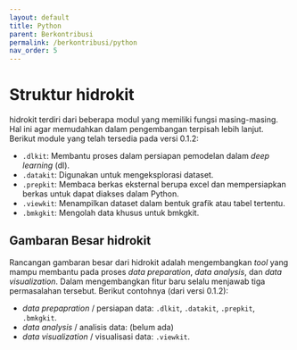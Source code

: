 ```yaml
---
layout: default
title: Python
parent: Berkontribusi
permalink: /berkontribusi/python
nav_order: 5
---
```


# Struktur hidrokit

hidrokit terdiri dari beberapa modul yang memiliki fungsi masing-masing. Hal ini agar memudahkan dalam pengembangan terpisah lebih lanjut. Berikut module yang telah tersedia pada versi 0.1.2:
- `.dlkit`: Membantu proses dalam persiapan pemodelan dalam _deep learning_ (dl). 
- `.datakit`: Digunakan untuk mengeksplorasi dataset. 
- `.prepkit`: Membaca berkas eksternal berupa excel dan mempersiapkan berkas untuk dapat diakses dalam Python. 
- `.viewkit`: Menampilkan dataset dalam bentuk grafik atau tabel tertentu.
- `.bmkgkit`: Mengolah data khusus untuk bmkgkit. 

## Gambaran Besar hidrokit

Rancangan gambaran besar dari hidrokit adalah mengembangkan _tool_ yang mampu membantu pada proses _data preparation_, _data analysis_, dan _data visualization_. Dalam mengembangkan fitur baru selalu menjawab tiga permasalahan tersebut. Berikut contohnya (dari versi 0.1.2):

- _data prepapration_ / persiapan data: `.dlkit`, `.datakit`, `.prepkit`, `.bmkgkit`.
- _data analysis_ / analisis data: (belum ada)
- _data visualization_ / visualisasi data: `.viewkit`.

